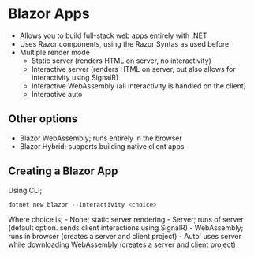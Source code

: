 # Blazor Apps
- Allows you to build full-stack web apps entirely with .NET
- Uses Razor components, using the Razor Syntas as used before
- Multiple render mode
    - Static server (renders HTML on server, no interactivity)
    - Interactive server (renders HTML on server, but also allows for interactivity using SignalR)
    - Interactive WebAssembly (all interactivity is handled on the client)
    - Interactive auto

## Other options
- Blazor WebAssembly; runs entirely in the browser
- Blazor Hybrid; supports building native client apps

## Creating a Blazor App
Using CLI;
```powershell
dotnet new blazor --interactivity <choice>
```
Where choice is;
    - None; static server rendering
    - Server; runs of server (default option. sends client interactions using SignalR)
    - WebAssembly; runs in browser (creates a server and client project)
    - Auto' uses server while downloading WebAssembly (creates a server and client project)